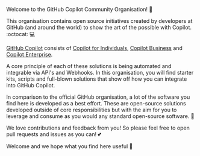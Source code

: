 Welcome to the GitHub Copilot Community Organisation! :wave:

This organisation contains open source initiatives created by developers at GitHub (and around the world) to show the art of the possible with Copilot. :octocat: :computer:

[GitHub Copilot](https://docs.github.com/en/enterprise-cloud@latest/copilot/using-github-copilot/getting-started-with-github-copilot) consists of [Copilot for Individuals](https://docs.github.com/en/enterprise-cloud@latest/copilot/copilot-individual/about-github-copilot-individual), [Copilot Business](https://docs.github.com/en/enterprise-cloud@latest/copilot/copilot-business/about-github-copilot-business) and [Copilot Enterprise](https://docs.github.com/en/enterprise-cloud@latest/copilot/github-copilot-enterprise/overview/about-github-copilot-enterprise). 

A core principle of each of these solutions is being automated and integrable via API's and Webhooks. In this organisation, you will find starter kits, scripts and full-blown solutions that show off how you can integrate into GitHub Copilot. 

In comparison to the official GitHub organisation, a lot of the software you find here is developed as a best effort. These are open-source solutions developed outside of core responsibilities but with the aim for you to leverage and consume as you would any standard open-source software. :open_hands: 

We love contributions and feedback from you! So please feel free to open pull requests and issues as you can! :two_hearts:

Welcome and we hope what you find here useful :bow: 
